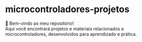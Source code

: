 # microcontroladores-projetos  
👋 Bem-vindo ao meu repositório!  
Aqui você encontrará projetos e materiais relacionados a microcontroladores, desenvolvidos para aprendizado e prática.
